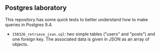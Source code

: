 ## Postgres laboratory

This repository has some quick tests to better understand how to make queries in Postgres 9.4.

* `150326_retrieve_json.sql`: two simple tables ("users" and "posts") and one foreign key. The associated data is given in JSON as an array of objects.
